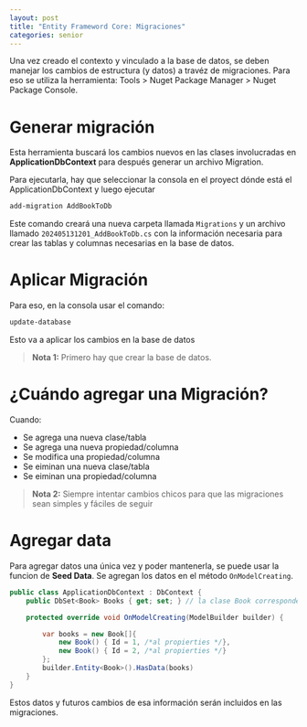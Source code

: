 ```yaml
---
layout: post
title: "Entity Frameword Core: Migraciones"
categories: senior
---
```


Una vez creado el contexto y vinculado a la base de datos, se deben manejar los cambios de estructura (y datos) a travéz de migraciones<!--more-->. Para eso se utiliza la herramienta: Tools > Nuget Package Manager > Nuget Package Console.

# Generar migración

Esta herramienta buscará los cambios nuevos en las clases involucradas en **ApplicationDbContext** para después generar un archivo Migration.

Para ejecutarla, hay que seleccionar la consola en el proyect dónde está el ApplicationDbContext y luego ejecutar

```bash
add-migration AddBookToDb
```

Este comando creará una nueva carpeta llamada `Migrations` y un archivo llamado `202405131201_AddBookToDb.cs` con la información necesaria para crear las tablas y columnas necesarias en la base de datos.

# Aplicar Migración

Para eso, en la consola usar el comando:

```bash
update-database
```

Esto va a aplicar los cambios en la base de datos

> **Nota 1:** Primero hay que crear la base de datos.

# ¿Cuándo agregar una Migración?

Cuando:

- Se agrega una nueva clase/tabla
- Se agrega una nueva propiedad/columna
- Se modifica una propiedad/columna
- Se eiminan una nueva clase/tabla
- Se eiminan una propiedad/columna

> **Nota 2:** Siempre intentar cambios chicos para que las migraciones sean simples y fáciles de seguir

# Agregar data

Para agregar datos una única vez y poder mantenerla, se puede usar la funcion de **Seed Data**.
Se agregan los datos en el método `OnModelCreating`.

```csharp
public class ApplicationDbContext : DbContext {
    public DbSet<Book> Books { get; set; } // la clase Book corresponde a una tabla en la base de datos

    protected override void OnModelCreating(ModelBuilder builder) {

        var books = new Book[]{
            new Book() { Id = 1, /*al propierties */},
            new Book() { Id = 2, /*al propierties */}
        };
        builder.Entity<Book>().HasData(books)
    }
}
```

Estos datos y futuros cambios de esa información serán incluidos en las migraciones.
